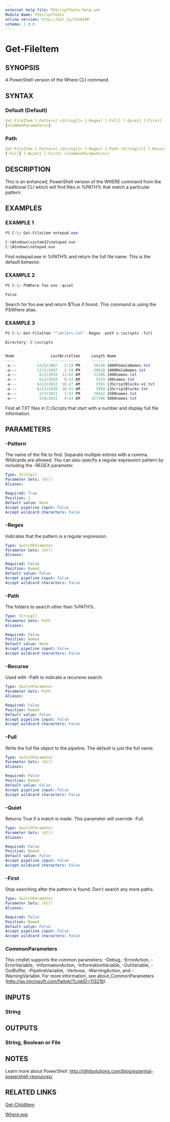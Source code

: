 ```yaml
---
external help file: PSScriptTools-help.xml
Module Name: PSScriptTools
online version: http://bit.ly/31VAIHR
schema: 2.0.0
---
```


# Get-FileItem

## SYNOPSIS

A PowerShell version of the Where CLI command.

## SYNTAX

### Default (Default)

```yaml
Get-FileItem [-Pattern] <String[]> [-Regex] [-Full] [-Quiet] [-First]
[<CommonParameters>]
```

### Path

```yaml
Get-FileItem [-Pattern] <String[]> [-Regex] [-Path <String[]>] [-Recurse]
[-Full] [-Quiet] [-First] [<CommonParameters>]
```

## DESCRIPTION

This is an enhanced, PowerShell version of the WHERE command from the traditional CLI which will find files in %PATH% that match a particular pattern.

## EXAMPLES

### EXAMPLE 1

```powershell
PS C:\> Get-Fileitem notepad.exe

C:\Windows\system32\notepad.exe
C:\Windows\notepad.exe
```

Find notepad.exe in %PATH% and return the full file name. This is the default behavior.

### EXAMPLE 2

```powershell
PS C:\> PSWhere foo.exe -quiet

False
```

Search for foo.exe and return $True if found. This command is using the PSWhere alias.

### EXAMPLE 3

```powershell
PS C:\> Get-FileItem "^\d+\S+\.txt" -Regex -path c:\scripts -full

Directory: C:\scripts


Mode                LastWriteTime     Length Name
----                -------------     ------ ----
-a---         12/5/2007   2:19 PM      30146 1000FemaleNames.txt
-a---         12/5/2007   2:19 PM      29618 1000MaleNames.txt
-a---          6/2/2010  11:02 AM      31206 1000names.txt
-a---          6/3/2010   8:52 AM       3154 100names.txt
-a---         4/13/2012  10:27 AM       3781 13ScriptBlocks-v2.txt
-a---         8/13/2010  10:41 AM       3958 13ScriptBlocks.txt
-a---          2/7/2011   1:37 PM      78542 2500names.txt
-a---          2/8/2011   9:43 AM     157396 5000names.txt
```

Find all TXT files in C:\Scripts that start with a number and display full file information.

## PARAMETERS

### -Pattern

The name of the file to find. Separate multiple entries with a comma.
Wildcards are allowed. You can also specify a regular expression pattern by including the -REGEX parameter.

```yaml
Type: String[]
Parameter Sets: (All)
Aliases:

Required: True
Position: 1
Default value: None
Accept pipeline input: False
Accept wildcard characters: False
```

### -Regex

Indicates that the pattern is a regular expression.

```yaml
Type: SwitchParameter
Parameter Sets: (All)
Aliases:

Required: False
Position: Named
Default value: False
Accept pipeline input: False
Accept wildcard characters: False
```

### -Path

The folders to search other than %PATH%.

```yaml
Type: String[]
Parameter Sets: Path
Aliases:

Required: False
Position: Named
Default value: None
Accept pipeline input: False
Accept wildcard characters: False
```

### -Recurse

Used with -Path to indicate a recursive search.

```yaml
Type: SwitchParameter
Parameter Sets: Path
Aliases:

Required: False
Position: Named
Default value: False
Accept pipeline input: False
Accept wildcard characters: False
```

### -Full

Write the full file object to the pipeline. The default is just the full name.

```yaml
Type: SwitchParameter
Parameter Sets: (All)
Aliases:

Required: False
Position: Named
Default value: False
Accept pipeline input: False
Accept wildcard characters: False
```

### -Quiet

Returns True if a match is made. This parameter will override -Full.

```yaml
Type: SwitchParameter
Parameter Sets: (All)
Aliases:

Required: False
Position: Named
Default value: False
Accept pipeline input: False
Accept wildcard characters: False
```

### -First

Stop searching after the pattern is found. Don't search any more paths.

```yaml
Type: SwitchParameter
Parameter Sets: (All)
Aliases:

Required: False
Position: Named
Default value: False
Accept pipeline input: False
Accept wildcard characters: False
```

### CommonParameters

This cmdlet supports the common parameters: -Debug, -ErrorAction, -ErrorVariable, -InformationAction, -InformationVariable, -OutVariable, -OutBuffer, -PipelineVariable, -Verbose, -WarningAction, and -WarningVariable.
For more information, see about_CommonParameters (http://go.microsoft.com/fwlink/?LinkID=113216).

## INPUTS

### String

## OUTPUTS

### String, Boolean or File

## NOTES

Learn more about PowerShell: http://jdhitsolutions.com/blog/essential-powershell-resources/

## RELATED LINKS

[Get-ChildItem]()

[Where.exe]()
